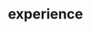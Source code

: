 ---
title: "experience"
category: experience
layout: category
permalink: /categories/experience
author_profile: true
---